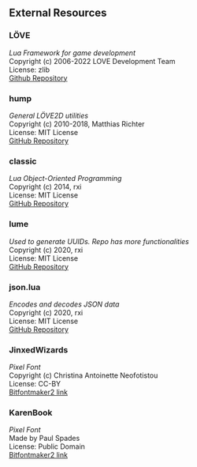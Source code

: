 ## External Resources
### LÖVE
_Lua Framework for game development_ <br>
Copyright (c) 2006-2022 LOVE Development Team <br>
License: zlib <br>
[Github Repository](https://github.com/love2d/love)

### hump
_General LÖVE2D utilities_ <br>
Copyright (c) 2010-2018, Matthias Richter <br>
License: MIT License <br>
[GitHub Repository](https://github.com/vrld/hump)

### classic
_Lua Object-Oriented Programming_ <br>
Copyright (c) 2014, rxi <br>
License: MIT License <br>
[GitHub Repository](https://github.com/rxi/classic)

### lume
_Used to generate UUIDs. Repo has more functionalities_ <br>
Copyright (c) 2020, rxi <br>
License: MIT License <br>
[GitHub Repository](https://github.com/rxi/classic) <br>

### json.lua
_Encodes and decodes JSON data_ <br>
Copyright (c) 2020, rxi <br>
License: MIT License <br>
[GitHub Repository](https://github.com/rxi/json.lua) <br>

### JinxedWizards
_Pixel Font_ <br>
Copyright (c) Christina Antoinette Neofotistou <br>
License: CC-BY <br>
[Bitfontmaker2 link](http://www.pentacom.jp/pentacom/bitfontmaker2/gallery/?id=1362)


### KarenBook
_Pixel Font_ <br>
Made by Paul Spades <br>
License: Public Domain <br>
[Bitfontmaker2 link](http://www.pentacom.jp/pentacom/bitfontmaker2/gallery/?id=340)
